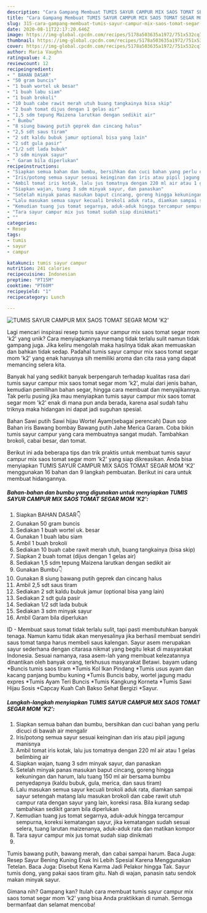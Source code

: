 ```yaml
---
description: "Cara Gampang Membuat TUMIS SAYUR CAMPUR MIX SAOS TOMAT SEGAR MOM &amp;#39;K2&amp;#39; yang Lezat"
title: "Cara Gampang Membuat TUMIS SAYUR CAMPUR MIX SAOS TOMAT SEGAR MOM &amp;#39;K2&amp;#39; yang Lezat"
slug: 315-cara-gampang-membuat-tumis-sayur-campur-mix-saos-tomat-segar-mom-and-39-k2-and-39-yang-lezat
date: 2020-08-11T22:17:20.646Z
image: https://img-global.cpcdn.com/recipes/5178a503635a1972/751x532cq70/tumis-sayur-campur-mix-saos-tomat-segar-mom-k2-foto-resep-utama.jpg
thumbnail: https://img-global.cpcdn.com/recipes/5178a503635a1972/751x532cq70/tumis-sayur-campur-mix-saos-tomat-segar-mom-k2-foto-resep-utama.jpg
cover: https://img-global.cpcdn.com/recipes/5178a503635a1972/751x532cq70/tumis-sayur-campur-mix-saos-tomat-segar-mom-k2-foto-resep-utama.jpg
author: Maria Vaughn
ratingvalue: 4.2
reviewcount: 12
recipeingredient:
- " BAHAN DASAR"
- "50 gram buncis"
- "1 buah wortel uk besar"
- "1 buah labu siam"
- "1 buah brokoli"
- "10 buah cabe rawit merah utuh buang tangkainya bisa skip"
- "2 buah tomat dijus dengan 1 gelas air"
- "1,5 sdm tepung Maizena larutkan dengan sedikit air"
- " Bumbu"
- "8 siung bawang putih geprek dan cincang halus"
- "2,5 sdt saus tiram"
- "2 sdt kaldu bubuk jamur optional bisa yang lain"
- "2 sdt gula pasir"
- "1/2 sdt lada bubuk"
- "3 sdm minyak sayur"
- " Garam bila diperlukan"
recipeinstructions:
- "Siapkan semua bahan dan bumbu, bersihkan dan cuci bahan yang perlu dicuci di bawah air mengalir"
- "Iris/potong semua sayur sesuai keinginan dan iris atau pipil jagung manisnya"
- "Ambil tomat iris kotak, lalu jus tomatnya dengan 220 ml air atau 1 gelas belimbing air"
- "Siapkan wajan, tuang 3 sdm minyak sayur, dan panaskan"
- "Setelah minyak panas masukan baput cincang, goreng hingga kekuningan dan harum, lalu tuang 150 ml air bersama bumbu penyedapnya (kaldu bubuk, gula, merica, dan saus tiram)"
- "Lalu masukan semua sayur kecuali brokoli aduk rata, diamkan sampai sayur setengah matang lalu masukan brokoli dan cabe rawit utuh campur rata dengan sayur yang lain, koreksi rasa. Bila kurang sedap tambahkan sedikit garam bila diperlukan"
- "Kemudian tuang jus tomat segarnya, aduk-aduk hingga tercampur sempurna, koreksi kematangan sayur, jika kematangan sudah sesuai selera, tuang larutan maizenanya, aduk-aduk rata dan matikan kompor"
- "Tara sayur campur mix jus tomat sudah siap dinikmati"
- ""
categories:
- Resep
tags:
- tumis
- sayur
- campur

katakunci: tumis sayur campur 
nutrition: 241 calories
recipecuisine: Indonesian
preptime: "PT15M"
cooktime: "PT60M"
recipeyield: "1"
recipecategory: Lunch

---
```



![TUMIS SAYUR CAMPUR MIX SAOS TOMAT SEGAR MOM &#39;K2&#39;](https://img-global.cpcdn.com/recipes/5178a503635a1972/751x532cq70/tumis-sayur-campur-mix-saos-tomat-segar-mom-k2-foto-resep-utama.jpg)

Lagi mencari inspirasi resep tumis sayur campur mix saos tomat segar mom &#39;k2&#39; yang unik? Cara menyiapkannya memang tidak terlalu sulit namun tidak gampang juga. Jika keliru mengolah maka hasilnya tidak akan memuaskan dan bahkan tidak sedap. Padahal tumis sayur campur mix saos tomat segar mom &#39;k2&#39; yang enak harusnya sih memiliki aroma dan cita rasa yang dapat memancing selera kita.

Banyak hal yang sedikit banyak berpengaruh terhadap kualitas rasa dari tumis sayur campur mix saos tomat segar mom &#39;k2&#39;, mulai dari jenis bahan, kemudian pemilihan bahan segar, hingga cara membuat dan menyajikannya. Tak perlu pusing jika mau menyiapkan tumis sayur campur mix saos tomat segar mom &#39;k2&#39; enak di mana pun anda berada, karena asal sudah tahu triknya maka hidangan ini dapat jadi suguhan spesial.

Bahan Sawi putih Sawi hijau Wortel Ayam(sebagai perencah) Daun sop Bahan iris Bawang bombay Bawang putih Jahe Merica Garam. Coba bikin tumis sayur campur yang cara membuatnya sangat mudah. Tambahkan brokoli, cabai besar, dan tomat.


Berikut ini ada beberapa tips dan trik praktis untuk membuat tumis sayur campur mix saos tomat segar mom &#39;k2&#39; yang siap dikreasikan. Anda bisa menyiapkan TUMIS SAYUR CAMPUR MIX SAOS TOMAT SEGAR MOM &#39;K2&#39; menggunakan 16 bahan dan 9 langkah pembuatan. Berikut ini cara untuk membuat hidangannya.

<!--inarticleads1-->

##### Bahan-bahan dan bumbu yang digunakan untuk menyiapkan TUMIS SAYUR CAMPUR MIX SAOS TOMAT SEGAR MOM &#39;K2&#39;:

1. Siapkan  BAHAN DASAR👇
1. Gunakan 50 gram buncis
1. Sediakan 1 buah wortel uk. besar
1. Gunakan 1 buah labu siam
1. Ambil 1 buah brokoli
1. Sediakan 10 buah cabe rawit merah utuh, buang tangkainya (bisa skip)
1. Siapkan 2 buah tomat (dijus dengan 1 gelas air)
1. Sediakan 1,5 sdm tepung Maizena larutkan dengan sedikit air
1. Gunakan  Bumbu👇
1. Gunakan 8 siung bawang putih geprek dan cincang halus
1. Ambil 2,5 sdt saus tiram
1. Sediakan 2 sdt kaldu bubuk jamur (optional bisa yang lain)
1. Sediakan 2 sdt gula pasir
1. Sediakan 1/2 sdt lada bubuk
1. Sediakan 3 sdm minyak sayur
1. Ambil  Garam bila diperlukan


ID - Membuat saus tomat tidak terlalu sulit, tapi pasti membutuhkan banyak tenaga. Namun kamu tidak akan menyesalinya jika berhasil membuat sendiri saus tomat tanpa harus membeli saus kalengan. Sayur asem merupakan sayur sederhana dengan citarasa nikmat yang begitu lekat di masyarakat Indonesia. Sesuai namanya, rasa asem-lah yang membuat kelezatannya dinantikan oleh banyak orang, terkhusus masyarakat Betawi. bayam udang *Buncis tumis saos tiram *Tumis Kol Ikan Pindang *Tumis usus ayam dan kacang panjang bumbu kuning *Tumis Buncis baby, wortel jagung madu expres *Tumis Ayam Teri Buncis *Tumis Kangkung Korneta *Tumis Sawi Hijau Sosis *Capcay Kuah Cah Bakso Sehat Bergizi *Sayur. 

<!--inarticleads2-->

##### Langkah-langkah menyiapkan TUMIS SAYUR CAMPUR MIX SAOS TOMAT SEGAR MOM &#39;K2&#39;:

1. Siapkan semua bahan dan bumbu, bersihkan dan cuci bahan yang perlu dicuci di bawah air mengalir
1. Iris/potong semua sayur sesuai keinginan dan iris atau pipil jagung manisnya
1. Ambil tomat iris kotak, lalu jus tomatnya dengan 220 ml air atau 1 gelas belimbing air
1. Siapkan wajan, tuang 3 sdm minyak sayur, dan panaskan
1. Setelah minyak panas masukan baput cincang, goreng hingga kekuningan dan harum, lalu tuang 150 ml air bersama bumbu penyedapnya (kaldu bubuk, gula, merica, dan saus tiram)
1. Lalu masukan semua sayur kecuali brokoli aduk rata, diamkan sampai sayur setengah matang lalu masukan brokoli dan cabe rawit utuh campur rata dengan sayur yang lain, koreksi rasa. Bila kurang sedap tambahkan sedikit garam bila diperlukan
1. Kemudian tuang jus tomat segarnya, aduk-aduk hingga tercampur sempurna, koreksi kematangan sayur, jika kematangan sudah sesuai selera, tuang larutan maizenanya, aduk-aduk rata dan matikan kompor
1. Tara sayur campur mix jus tomat sudah siap dinikmati
1. 


Tumis bawang putih, bawang merah, dan cabai sampai harum. Baca Juga: Resep Sayur Bening Kuning Enak Ini Lebih Spesial Karena Menggunakan Tetelan. Baca Juga: Disebut Kena Karma Jadi Pelakor hingga Tak. Sayur tumis dong, yang pakai saos tiram gitu. Nah di wajan, panasin satu sendok makan minyak sayur. 

Gimana nih? Gampang kan? Itulah cara membuat tumis sayur campur mix saos tomat segar mom &#39;k2&#39; yang bisa Anda praktikkan di rumah. Semoga bermanfaat dan selamat mencoba!
